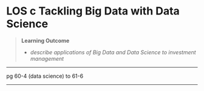 # LOS c Tackling Big Data with Data Science

> **Learning Outcome**
> 
> - *describe applications of Big Data and Data Science to investment management*

---

pg 60-4 (data science) to 61-6

---